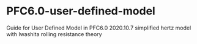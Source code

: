 # PFC6.0-user-defined-model
Guide for User Defined Model in PFC6.0
2020.10.7 simplified hertz model with Iwashita rolling resistance theory
